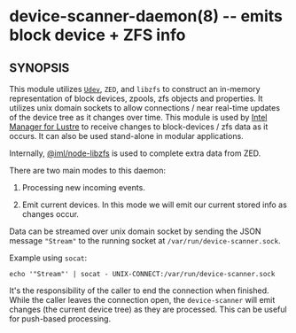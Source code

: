 # device-scanner-daemon(8) -- emits block device + ZFS info

## SYNOPSIS

This module utilizes [`Udev`](http://www.reactivated.net/writing_udev_rules.html), `ZED`, and `libzfs` to construct an in-memory representation of block devices, zpools, zfs objects and properties. It utilizes unix domain sockets to allow connections / near real-time updates of the device tree as it changes over time. This module is used by [Intel Manager for Lustre](https://github.com/intel-hpdd/intel-manager-for-lustre) to receive changes to block-devices / zfs data as it occurs. It can also be used stand-alone in modular applications.

Internally, [@iml/node-libzfs](https://github.com/intel-hpdd/rust-libzfs/tree/master/node-libzfs) is used to complete extra data from ZED.

There are two main modes to this daemon:

1.  Processing new incoming events.

2.  Emit current devices. In this mode we will emit our current stored info as changes occur.

Data can be streamed over unix domain socket by sending the JSON message `"Stream"` to the running socket at `/var/run/device-scanner.sock`.

Example using `socat`:

```shell
echo '"Stream"' | socat - UNIX-CONNECT:/var/run/device-scanner.sock
```

It's the responsibility of the caller to end the connection when finished. While the caller leaves the connection open, the `device-scanner` will emit changes (the current device tree) as they are processed. This can be useful for push-based processing.
